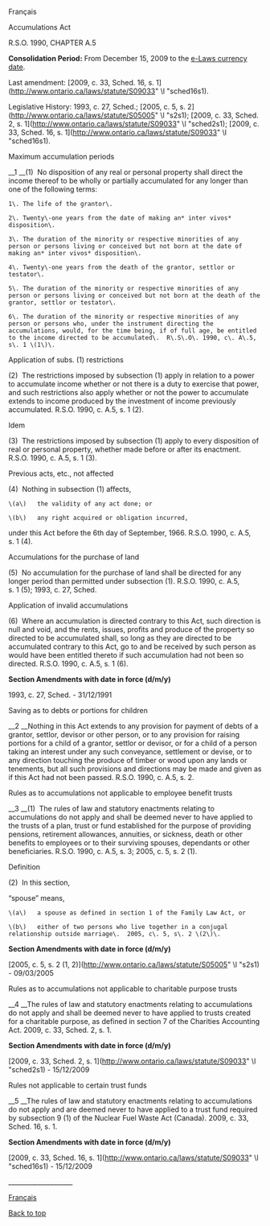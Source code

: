 [<a id="Top"></a>Français](http://www.ontario.ca/fr/lois/loi/90a05)

Accumulations Act

R\.S\.O\. 1990, CHAPTER A\.5

__Consolidation Period:__ From December 15, 2009 to the [e\-Laws currency date](http://www.e-laws.gov.on.ca/navigation?file=currencyDates&lang=en)\.

Last amendment: [2009, c\. 33, Sched\. 16, s\. 1](http://www.ontario.ca/laws/statute/S09033" \l "sched16s1)\.

Legislative History: 1993, c\. 27, Sched\.; [2005, c\. 5, s\. 2](http://www.ontario.ca/laws/statute/S05005" \l "s2s1); [2009, c\. 33, Sched\. 2, s\. 1](http://www.ontario.ca/laws/statute/S09033" \l "sched2s1); [2009, c\. 33, Sched\. 16, s\. 1](http://www.ontario.ca/laws/statute/S09033" \l "sched16s1)\.

Maximum accumulation  periods

__1 __\(1\)  No disposition of any real or personal property shall direct the income thereof to be wholly or partially accumulated for any longer than one of the following terms:

	1\.	The life of the grantor\.

	2\.	Twenty\-one years from the date of making an* inter vivos* disposition\.

	3\.	The duration of the minority or respective minorities of any person or persons living or conceived but not born at the date of making an* inter vivos* disposition\.

	4\.	Twenty\-one years from the death of the grantor, settlor or testator\.

	5\.	The duration of the minority or respective minorities of any person or persons living or conceived but not born at the death of the grantor, settlor or testator\.

	6\.	The duration of the minority or respective minorities of any person or persons who, under the instrument directing the accumulations, would, for the time being, if of full age, be entitled to the income directed to be accumulated\.  R\.S\.O\. 1990, c\. A\.5, s\. 1 \(1\)\.

Application of subs\. \(1\) restrictions

\(2\)  The restrictions imposed by subsection \(1\) apply in relation to a power to accumulate income whether or not there is a duty to exercise that power, and such restrictions also apply whether or not the power to accumulate extends to income produced by the investment of income previously accumulated\.  R\.S\.O\. 1990, c\. A\.5, s\. 1 \(2\)\.

Idem

\(3\)  The restrictions imposed by subsection \(1\) apply to every disposition of real or personal property, whether made before or after its enactment\.  R\.S\.O\. 1990, c\. A\.5, s\. 1 \(3\)\.

Previous acts, etc\., not affected

\(4\)  Nothing in subsection \(1\) affects,

	\(a\)	the validity of any act done; or

	\(b\)	any right acquired or obligation incurred,

under this Act before the 6th day of September, 1966\.  R\.S\.O\. 1990, c\. A\.5, s\. 1 \(4\)\.

Accumulations for the purchase of land

\(5\)  No accumulation for the purchase of land shall be directed for any longer period than permitted under subsection \(1\)\.  R\.S\.O\. 1990, c\. A\.5, s\. 1 \(5\); 1993, c\. 27, Sched\.

Application of invalid accumulations

\(6\)  Where an accumulation is directed contrary to this Act, such direction is null and void, and the rents, issues, profits and produce of the property so directed to be accumulated shall, so long as they are directed to be accumulated contrary to this Act, go to and be received by such person as would have been entitled thereto if such accumulation had not been so directed\.  R\.S\.O\. 1990, c\. A\.5, s\. 1 \(6\)\.

__Section Amendments with date in force \(d/m/y\)__

1993, c\. 27, Sched\. \- 31/12/1991

Saving as to debts or portions for children

__2 __Nothing in this Act extends to any provision for payment of debts of a grantor, settlor, devisor or other person, or to any provision for raising portions for a child of a grantor, settlor or devisor, or for a child of a person taking an interest under any such conveyance, settlement or devise, or to any direction touching the produce of timber or wood upon any lands or tenements, but all such provisions and directions may be made and given as if this Act had not been passed\.  R\.S\.O\. 1990, c\. A\.5, s\. 2\.

Rules as to accumulations not applicable to employee benefit trusts

__3 __\(1\)  The rules of law and statutory enactments relating to accumulations do not apply and shall be deemed never to have applied to the trusts of a plan, trust or fund established for the purpose of providing pensions, retirement allowances, annuities, or sickness, death or other benefits to employees or to their surviving spouses, dependants or other beneficiaries\.  R\.S\.O\. 1990, c\. A\.5, s\. 3; 2005, c\. 5, s\. 2 \(1\)\.

Definition

\(2\)  In this section,

“spouse” means,

	\(a\)	a spouse as defined in section 1 of the Family Law Act, or

	\(b\)	either of two persons who live together in a conjugal relationship outside marriage\.  2005, c\. 5, s\. 2 \(2\)\.

__Section Amendments with date in force \(d/m/y\)__

[2005, c\. 5, s\. 2 \(1, 2\)](http://www.ontario.ca/laws/statute/S05005" \l "s2s1) \- 09/03/2005

Rules as to accumulations not applicable to charitable purpose trusts

__4 __The rules of law and statutory enactments relating to accumulations do not apply and shall be deemed never to have applied to trusts created for a charitable purpose, as defined in section 7 of the Charities Accounting Act\.  2009, c\. 33, Sched\. 2, s\. 1\.

__Section Amendments with date in force \(d/m/y\)__

[2009, c\. 33, Sched\. 2, s\. 1](http://www.ontario.ca/laws/statute/S09033" \l "sched2s1) \- 15/12/2009

Rules not applicable to certain trust funds

__5 __The rules of law and statutory enactments relating to accumulations do not apply and are deemed never to have applied to a trust fund required by subsection 9 \(1\) of the Nuclear Fuel Waste Act \(Canada\)\.  2009, c\. 33, Sched\. 16, s\. 1\.

__Section Amendments with date in force \(d/m/y\)__

[2009, c\. 33, Sched\. 16, s\. 1](http://www.ontario.ca/laws/statute/S09033" \l "sched16s1) \- 15/12/2009

\_\_\_\_\_\_\_\_\_\_\_\_\_\_\_\_\_\_\_\_

[Français](http://www.ontario.ca/fr/lois/loi/90a05)

[Back to top](#Top)


